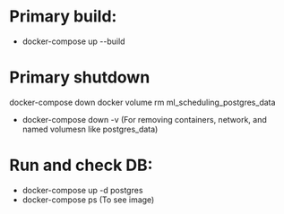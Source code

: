 # Primary build:
- docker-compose up --build

# Primary shutdown
docker-compose down
docker volume rm ml_scheduling_postgres_data

- docker-compose down -v (For removing containers, network, and named volumesn like postgres_data)


# Run and check DB:
- docker-compose up -d postgres
- docker-compose ps (To see image)

